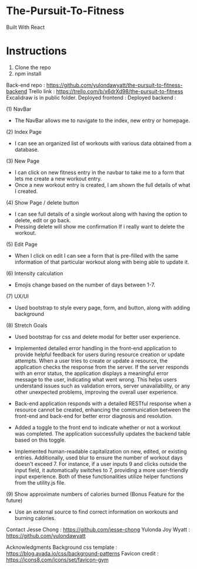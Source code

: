 # The-Pursuit-To-Fitness
Built With React

# Instructions
1. Clone the repo
2. npm install

Back-end repo : https://github.com/yulondawyatt/the-pursuit-to-fitness-backend
Trello link : https://trello.com/b/x6drXd98/the-pursuit-to-fitness
Excalidraw is in  public folder.
Deployed frontend :
Deployed backend :

(1) NavBar
* The NavBar allows me to navigate to the index, new entry or homepage.

(2) Index Page
* I can see an organized list of workouts with various data obtained from a database.

(3) New Page
* I can click on new fitness entry in the navbar to take me to a form that lets me create a new workout entry.
* Once a new workout entry is created, I am shown the full details of what I created.

(4) Show Page / delete button
* I can see full details of a single workout along with having the option to delete, edit or go back.
* Pressing delete will show me confirmation If i really want to delete the workout.

(5) Edit Page
* When I click on edit I can see a form that is pre-filled with the same information of that particular workout along with being able to update it.

(6) Intensity calculation
* Emojis change based on the number of days between 1-7.

(7) UX/UI
* Used bootstrap to style every page, form, and button, along with adding background

(8) Stretch Goals
* Used bootstrap for css and delete modal for better user experience.

* Implemented detailed error handling in the front-end application to provide helpful feedback for users during resource creation or update attempts. When a user tries to create or update a resource, the application checks the response from the server. If the server responds with an error status, the application displays a meaningful error message to the user, indicating what went wrong. This helps users understand issues such as validation errors, server unavailability, or any other unexpected problems, improving the overall user experience.

* Back-end application responds with a detailed RESTful response when a resource cannot be created, enhancing the communication between the front-end and back-end for better error diagnosis and resolution.

* Added a toggle to the front end to indicate whether or not a workout was completed. The application successfully updates the backend table based on this toggle.

* Implemented human-readable capitalization on new, edited, or existing entries. Additionally, used blur to ensure the number of workout days doesn't exceed 7. For instance, if a user inputs 9 and clicks outside the input field, it automatically switches to 7, providing a more user-friendly input experience. Both of these functionalities utilize helper functions from the utility.js file.

(9) Show approximate numbers of calories burned (Bonus Feature for the future)
* Use an external source to find correct information on workouts and burning calories.

Contact
Jesse Chong : https://github.com/jesse-chong
Yulonda Joy Wyatt : https://github.com/yulondawyatt

Acknowledgments
Background css template : https://blog.avada.io/css/background-patterns
Favicon credit : https://icons8.com/icons/set/favicon-gym